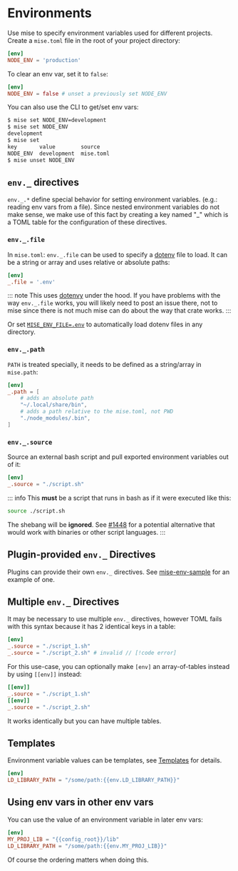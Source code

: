 # Environments

Use mise to specify environment variables used for different projects. Create a `mise.toml` file
in the root of your project directory:

```toml
[env]
NODE_ENV = 'production'
```

To clear an env var, set it to `false`:

```toml
[env]
NODE_ENV = false # unset a previously set NODE_ENV
```

You can also use the CLI to get/set env vars:

```sh
$ mise set NODE_ENV=development
$ mise set NODE_ENV
development
$ mise set
key       value        source
NODE_ENV  development  mise.toml
$ mise unset NODE_ENV
```

## `env._` directives

`env._.*` define special behavior for setting environment variables. (e.g.: reading env vars
from a file). Since nested environment variables do not make sense,
we make use of this fact by creating a key named "\_" which is a
TOML table for the configuration of these directives.

### `env._.file`

In `mise.toml`: `env._.file` can be used to specify a [dotenv](https://dotenv.org) file to load.
It can be a string or array and uses relative or absolute paths:

```toml
[env]
_.file = '.env'
```

::: note
This uses [dotenvy](https://crates.io/crates/dotenvy) under the hood. If you have problems with
the way `env._.file` works, you will likely need to post an issue there,
not to mise since there is not much mise can do about the way that crate works.
:::

Or set [`MISE_ENV_FILE=.env`](/configuration#mise-env-file) to automatically load dotenv files in any
directory.

### `env._.path`

`PATH` is treated specially, it needs to be defined as a string/array in `mise.path`:

```toml
[env]
_.path = [
    # adds an absolute path
    "~/.local/share/bin",
    # adds a path relative to the mise.toml, not PWD
    "./node_modules/.bin",
]
```

### `env._.source`

Source an external bash script and pull exported environment variables out of it:

```toml
[env]
_.source = "./script.sh"
```

::: info
This **must** be a script that runs in bash as if it were executed like this:

```sh
source ./script.sh
```

The shebang will be **ignored**. See [#1448](https://github.com/jdx/mise/issues/1448)
for a potential alternative that would work with binaries or other script languages.
:::

## Plugin-provided `env._` Directives

Plugins can provide their own `env._` directives. See [mise-env-sample](https://github.com/jdx/mise-env-sample) for an example of one.

## Multiple `env._` Directives

It may be necessary to use multiple `env._` directives, however TOML fails with this syntax
because it has 2 identical keys in a table:

```toml
[env]
_.source = "./script_1.sh"
_.source = "./script_2.sh" # invalid // [!code error]
```

For this use-case, you can optionally make `[env]` an array-of-tables instead by using `[[env]]` instead:

```toml
[[env]]
_.source = "./script_1.sh"
[[env]]
_.source = "./script_2.sh"
```

It works identically but you can have multiple tables.

## Templates

Environment variable values can be templates, see [Templates](/templates) for details.

```toml
[env]
LD_LIBRARY_PATH = "/some/path:{{env.LD_LIBRARY_PATH}}"
```

## Using env vars in other env vars

You can use the value of an environment variable in later env vars:

```toml
[env]
MY_PROJ_LIB = "{{config_root}}/lib"
LD_LIBRARY_PATH = "/some/path:{{env.MY_PROJ_LIB}}"
```

Of course the ordering matters when doing this.
